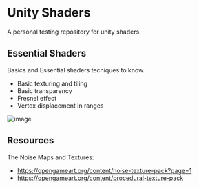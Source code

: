# Unity Shaders
A personal testing repository for unity shaders.

## Essential Shaders
Basics and Essential shaders tecniques to know.

- Basic texturing and tiling
- Basic transparency
- Fresnel effect
- Vertex displacement in ranges

![image](https://user-images.githubusercontent.com/55745404/219072798-f3965ad5-7283-4e7a-ad78-685601766d88.png)

## Resources
The Noise Maps and Textures:
- https://opengameart.org/content/noise-texture-pack?page=1
- https://opengameart.org/content/procedural-texture-pack
